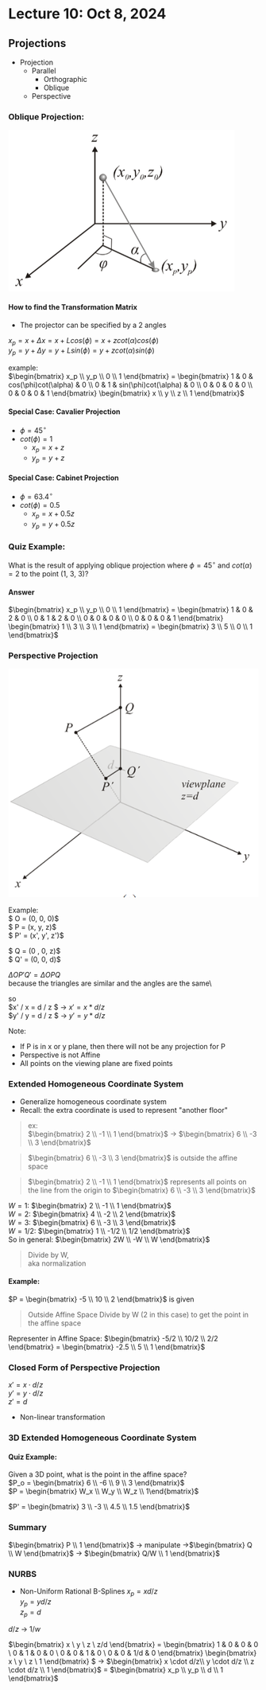 # Lecture 10: Oct 8, 2024
## Projections
- Projection
    - Parallel
        - Orthographic
        - Oblique
    - Perspective

### Oblique Projection:
![Oblique Projection](<images/Screenshot 2024-10-08 142542.png>)
#### How to find the Transformation Matrix
- The projector can be specified by a 2 angles

$x_p = x + \Delta x = x + L cos(\phi) = x + z cot(\alpha)cos(\phi)$\
$y_p= y + \Delta y = y + L sin(\phi) = y + z cot(\alpha)sin(\phi)$

example:\
$\begin{bmatrix} x_p \\ y_p \\ 0 \\ 1 \end{bmatrix} = \begin{bmatrix} 1 & 0 & cos(\phi)cot(\alpha) & 0 \\ 0 & 1 & sin(\phi)cot(\alpha) & 0 \\ 0 & 0 & 0 & 0 \\ 0 & 0 & 0 & 1 \end{bmatrix} \begin{bmatrix} x \\ y \\ z \\ 1 \end{bmatrix}$

#### Special Case: Cavalier Projection
- $\phi = 45^{\circ}$
- $cot(\phi) = 1$
    - $x_p = x + z$
    - $y_p = y + z$

#### Special Case: Cabinet Projection
- $\phi = 63.4^{\circ}$
- $cot(\phi) = 0.5$
    - $x_p = x + 0.5z$
    - $y_p = y + 0.5z$

### Quiz Example:
What is the result of applying oblique projection where $\phi = 45^{\circ}$ and $cot(\alpha) = 2$ to the point (1, 3, 3)?

#### Answer
$\begin{bmatrix} x_p \\ y_p \\ 0 \\ 1 \end{bmatrix} = \begin{bmatrix} 1 & 0 & 2 & 0 \\ 0 & 1 & 2 & 0 \\ 0 & 0 & 0 & 0 \\ 0 & 0 & 0 & 1 \end{bmatrix} \begin{bmatrix} 1 \\ 3 \\ 3 \\ 1 \end{bmatrix} = \begin{bmatrix} 3 \\ 5 \\ 0 \\ 1 \end{bmatrix}$

### Perspective Projection
![Derivation of Perspective Projection](<images/Screenshot 2024-10-08 144052.png>)

Example:\
$ O = (0, 0, 0)$\
$ P = (x, y, z)$\
$ P' = (x', y', z')$

$ Q = (0 , 0, z)$\
$ Q' = (0, 0, d)$

$\Delta OP'Q' = \Delta OPQ$\
because the triangles are similar and the angles are the same\

so\
$x' / x = d / z $ -> $x' = x * d / z$\
$y' / y = d / z $ -> $y' = y * d / z$

Note:
- If P is in x or y plane, then there will not be any projection for P
- Perspective is not Affine
- All points on the viewing plane are fixed points

### Extended Homogeneous Coordinate System
- Generalize homogeneous coordinate system
- Recall: the extra coordinate is used to represent "another floor"
> ex:\
$\begin{bmatrix} 2 \\ -1 \\ 1 \end{bmatrix}$ -> $\begin{bmatrix} 6 \\ -3 \\ 3 \end{bmatrix}$

> $\begin{bmatrix} 6 \\ -3 \\ 3 \end{bmatrix}$ is outside the affine space

>  $\begin{bmatrix} 2 \\ -1 \\ 1 \end{bmatrix}$ represents all points on the line from the origin to $\begin{bmatrix} 6 \\ -3 \\ 3 \end{bmatrix}$

$W = 1:$ $\begin{bmatrix} 2 \\ -1 \\ 1 \end{bmatrix}$\
$W = 2:$ $\begin{bmatrix} 4 \\ -2 \\ 2 \end{bmatrix}$\
$W = 3:$ $\begin{bmatrix} 6 \\ -3 \\ 3 \end{bmatrix}$\
$W = 1/2:$ $\begin{bmatrix} 1 \\ -1/2 \\ 1/2 \end{bmatrix}$ \
So in general:
$\begin{bmatrix} 2W \\ -W \\ W \end{bmatrix}$
> Divide by W,\
aka normalization

#### Example:
$P = \begin{bmatrix} -5 \\ 10 \\ 2 \end{bmatrix}$ is given
> Outside Affine Space
> Divide by W (2 in this case) to get the point in the affine space

Representer in Affine Space: $\begin{bmatrix} -5/2 \\ 10/2 \\ 2/2 \end{bmatrix} = \begin{bmatrix} -2.5 \\ 5 \\ 1 \end{bmatrix}$

### Closed Form of Perspective Projection
$x' = x \cdot d / z$\
$y' = y \cdot d / z$\
$z' = d$

- Non-linear transformation

### 3D Extended Homogeneous Coordinate System
#### Quiz Example:
Given a 3D point, what is the point in the affine space?\
$P_o = \begin{bmatrix} 6 \\ -6 \\ 9 \\ 3 \end{bmatrix}$\
$P = \begin{bmatrix} W_x \\ W_y \\ W_z \\ 1\end{bmatrix}$

$P' = \begin{bmatrix} 3 \\ -3 \\ 4.5 \\ 1.5 \end{bmatrix}$

### Summary
$\begin{bmatrix} P \\ 1 \end{bmatrix}$ -> manipulate ->$\begin{bmatrix} Q \\ W \end{bmatrix}$ -> $\begin{bmatrix} Q/W \\ 1 \end{bmatrix}$

### NURBS
- Non-Uniform Rational B-Splines
$x_p = x d/z$\
$y_p = y d/z$\
$z_p = d$

$d/z$ -> $1/w$

$\begin{bmatrix} x \\ y \\ z \\ z/d \end{bmatrix} = \begin{bmatrix} 1 & 0 & 0 & 0 \\ 0 & 1 & 0 & 0 \\ 0 & 0 & 1 & 0 \\ 0 & 0 & 1/d & 0 \end{bmatrix} \begin{bmatrix} x \\ y \\ z \\ 1 \end{bmatrix} $ -> $\begin{bmatrix} x \cdot d/z\\ y \cdot d/z \\ z \cdot d/z \\ 1 \end{bmatrix}$ = $\begin{bmatrix} x_p \\ y_p \\ d \\ 1 \end{bmatrix}$